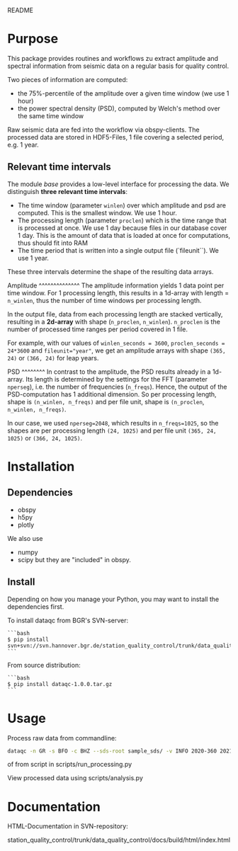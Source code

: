 README

Purpose
===============
This package provides routines and workflows zu extract
amplitude and spectral information from seismic data
on a regular basis for quality control.

Two pieces of information are computed:
- the 75%-percentile of the amplitude over a given time window 
  (we use 1 hour)
- the power spectral density (PSD), computed by Welch's method
  over the same time window

Raw seismic data are fed into the workflow via obspy-clients.
The processed data are stored in HDF5-Files, 1 file covering
a selected period, e.g. 1 year.


Relevant time intervals
--------------------------
The module *base* provides a low-level interface for processing
the data.
We distinguish **three relevant time intervals**:
- The time window (parameter ``winlen``) over which amplitude 
  and psd are computed. This is the smallest window. We use 1 hour.
- The processing length (parameter ``proclen``) which is the
  time range that is processed at once. We use 1 day because files
  in our database cover 1 day. This is the amount of data
  that is loaded at once for computations, thus should fit into RAM
- The time period that is written into a single output file
  (`fileunit``). We use 1 year.

These three intervals determine the shape of the resulting
data arrays.

Amplitude
^^^^^^^^^^^^^^
The amplitude information yields 1 data point per time window.
For 1 processing length, this results in a 1d-array with length
= ``n_winlen``, thus the number of time windows per processing
length.

In the output file, data from each processing length are stacked
vertically, resulting in a **2d-array** with 
shape (``n_proclen``, ``n_winlen``). ``n_proclen`` is the number
of processed time ranges per period covered in 1 file.

For example, with our values of ``winlen_seconds = 3600``,
``proclen_seconds = 24*3600`` and ``fileunit="year"``, we
get an amplitude arrays with shape ``(365, 24)`` or ``(366, 24)``
for leap years.

PSD
^^^^^^^^
In contrast to the amplitude, the PSD results already in a 1d-array.
Its length is determined by the settings for the FFT 
(parameter ``nperseg``), i.e. the number of frequencies (``n_freqs``).
Hence, the output of the PSD-computation has 1 additional dimension.
So per processing length, shape is ``(n_winlen, n_freqs)`` and per
file unit, shape is ``(n_proclen``, ``n_winlen, n_freqs)``.

In our case, we used ``nperseg=2048``, which results in 
``n_freqs=1025``, so the shapes are per processing length 
``(24, 1025)`` and per file unit ``(365, 24, 1025)`` or 
``(366, 24, 1025)``.




Installation
=====================
Dependencies
-------------
- obspy
- h5py
- plotly

We also use 
- numpy
- scipy
but they are "included" in obspy.


Install
--------
Depending on how you manage your Python, you may want to install the 
dependencies first.

To install dataqc from BGR's SVN-server:

    ```bash
    $ pip install svn+svn://svn.hannover.bgr.de/station_quality_control/trunk/data_quality_control#egg=dataqc
    ```

From source distribution:

    ```bash
    $ pip install dataqc-1.0.0.tar.gz
    ```

Usage
============
Process raw data from commandline:

```bash
dataqc -n GR -s BFO -c BHZ --sds-root sample_sds/ -v INFO 2020-360 2021-005 tmp_data/
```
of from script in scripts/run_processing.py

View processed data using scripts/analysis.py


Documentation
=================
HTML-Documentation in SVN-repository:

station_quality_control/trunk/data_quality_control/docs/build/html/index.html



